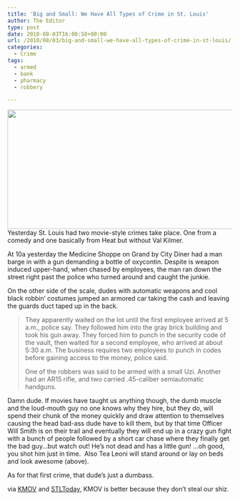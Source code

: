 ```yaml
---
title: 'Big and Small: We Have All Types of Crime in St. Louis'
author: The Editor
type: post
date: 2010-08-03T16:00:58+00:00
url: /2010/08/03/big-and-small-we-have-all-types-of-crime-in-st-louis/
categories:
  - Crime
tags:
  - armed
  - bank
  - pharmacy
  - robbery

---
```

<a rel="attachment wp-att-6004" href="http://punchingkitty.com/2010/08/03/big-and-small-we-have-all-types-of-crime-in-st-louis/tea-leoni/"><img class="aligncenter size-full wp-image-6004" title="Tea Leoni" src="http://media.punchingkitty.com/wordpress/2010/08/Tea-Leoni.jpg" alt="" width="600" height="267" /></a>Yesterday St. Louis had two movie-style crimes take place. One from a comedy and one basically from Heat but without Val Kilmer.

At 10a yesterday the Medicine Shoppe on Grand by City Diner had a man barge in with a gun demanding a bottle of oxycontin. Despite is weapon induced upper-hand, when chased by employees, the man ran down the street right past the police who turned around and caught the junkie.

On the other side of the scale, dudes with automatic weapons and cool black robbin&#8217; costumes jumped an armored car taking the cash and leaving the guards duct taped up in the back.

<!--more-->

> They apparently waited on the lot until the first employee arrived at 5 a.m., police say. They followed him into the gray brick building and took his gun away. They forced him to punch in the security code of the vault, then waited for a second employee, who arrived at about 5:30 a.m. The business requires two employees to punch in codes before gaining access to the money, police said.
> 
> One of the robbers was said to be armed with a small Uzi. Another had an AR15 rifle, and two carried .45-caliber semiautomatic handguns.

Damn dude. If movies have taught us anything though, the dumb muscle and the loud-mouth guy no one knows why they hire, but they do, will spend their chunk of the money quickly and draw attention to themselves causing the head bad-ass dude have to kill them, but by that time Officer Will Smith is on their trail and eventually they will end up in a crazy gun fight with a bunch of people followed by a short car chase where they finally get the bad guy&#8230;but watch out! He&#8217;s not dead and has a little gun! &#8230;oh good, you shot him just in time.  Also Tea Leoni will stand around or lay on beds and look awesome (above).

As for that first crime, that dude&#8217;s just a dumbass.

via <a href="http://www.kmov.com/news/local/Police-Pharmacy-employees-stop-man-with-gun-trying-to-steal-oxycontin-99760869.html" target="_blank">KMOV</a> and <a href="http://www.stltoday.com/news/local/crime-and-courts/article_46b7ff9e-9e2f-11df-9608-0017a4a78c22.html" target="_blank">STLToday</a>, KMOV is better because they don&#8217;t steal our shiz.